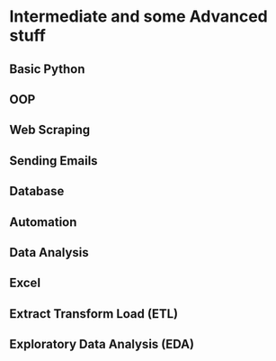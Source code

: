 # Intermediate and some Advanced stuff

## Basic Python
## OOP 
## Web Scraping
## Sending Emails
## Database
## Automation
## Data Analysis
## Excel
## Extract Transform Load (ETL)
## Exploratory Data Analysis (EDA)
